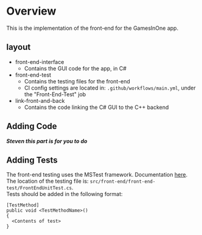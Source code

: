 # Overview
This is the implementation of the front-end for the GamesInOne app.

## layout
- front-end-interface
  - Contains the GUI code for the app, in C#
- front-end-test
  - Contains the testing files for the front-end
  - CI config settings are located in: `.github/workflows/main.yml`, under the "Front-End-Test" job
- link-front-and-back
  - Contains the code linking the C# GUI to the C++ backend

## Adding Code
***Steven this part is for you to do***

## Adding Tests
The front-end testing uses the MSTest framework. Documentation [here](https://learn.microsoft.com/en-us/dotnet/core/testing/unit-testing-with-mstest).\
The location of the testing file is: `src/front-end/front-end-test/FrontEndUnitTest.cs`.\
Tests should be added in the following format:
```
[TestMethod]
public void <TestMethodName>()
{
  <Contents of test>
}
```
